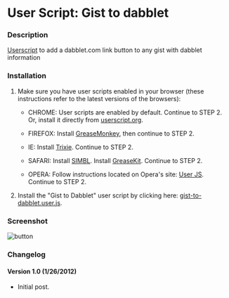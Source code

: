 User Script: Gist to dabblet
============================

### Description

[Userscript](http://userscripts.org/scripts/review/124217) to add a dabblet.com link button to any gist with dabblet information

### Installation

1. Make sure you have user scripts enabled in your browser (these instructions refer to the latest versions of the browsers):

    * CHROME: User scripts are enabled by default. Continue to STEP 2. Or, install it directly from [userscript.org](http://userscripts.org/scripts/show/123354).

    * FIREFOX: Install [GreaseMonkey](https://addons.mozilla.org/en-US/firefox/addon/greasemonkey/), then continue to STEP 2.

    * IE: Install [Trixie](http://www.bhelpuri.net/Trixie/). Continue to STEP 2.

    * SAFARI: Install [SIMBL](http://www.culater.net/software/SIMBL/SIMBL.php). Install [GreaseKit](http://8-p.info/greasekit/). Continue to STEP 2.

    * OPERA: Follow instructions located on Opera's site: [User JS](http://www.opera.com/docs/userjs/). Continue to STEP 2.

2. Install the "Gist to Dabblet" user script by clicking here: [gist-to-dabblet.user.js](https://github.com/Mottie/gist-to-dabblet/raw/master/gist-to-dabblet.user.js).

### Screenshot

![button](https://github.com/Mottie/gist-to-dabblet/raw/master/images/dabblet-button.jpg)

### Changelog

#### Version 1.0 (1/26/2012)

* Initial post.
